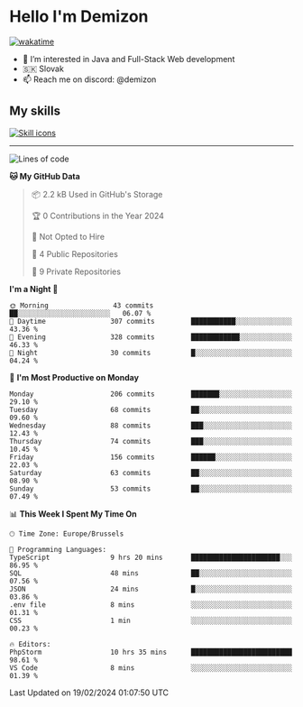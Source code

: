# Hello I'm Demizon
[![wakatime](https://wakatime.com/badge/user/6ad1949f-d6d7-44f9-9eee-c35e54cc499b.svg)](https://wakatime.com/@6ad1949f-d6d7-44f9-9eee-c35e54cc499b)
- 👀 I’m interested in Java and Full-Stack Web development
- 🇸🇰 Slovak
- 📫 Reach me on discord: @demizon

## My skills
[![Skill icons](https://skillicons.dev/icons?i=java,js,ts,html,css,react,nextjs,tailwind,supabase,py,git,docker,linux,mysql,postgres,mongo&theme=dark)](https://github.com/Demizon3433)

---

<!--START_SECTION:waka-->
![Lines of code](https://img.shields.io/badge/From%20Hello%20World%20I%27ve%20Written-196.3%20thousand%20lines%20of%20code-blue)

**🐱 My GitHub Data** 

> 📦 2.2 kB Used in GitHub's Storage 
 > 
> 🏆 0 Contributions in the Year 2024
 > 
> 🚫 Not Opted to Hire
 > 
> 📜 4 Public Repositories 
 > 
> 🔑 9 Private Repositories 
 > 
**I'm a Night 🦉** 

```text
🌞 Morning                43 commits          ██░░░░░░░░░░░░░░░░░░░░░░░   06.07 % 
🌆 Daytime                307 commits         ███████████░░░░░░░░░░░░░░   43.36 % 
🌃 Evening                328 commits         ████████████░░░░░░░░░░░░░   46.33 % 
🌙 Night                  30 commits          █░░░░░░░░░░░░░░░░░░░░░░░░   04.24 % 
```
📅 **I'm Most Productive on Monday** 

```text
Monday                   206 commits         ███████░░░░░░░░░░░░░░░░░░   29.10 % 
Tuesday                  68 commits          ██░░░░░░░░░░░░░░░░░░░░░░░   09.60 % 
Wednesday                88 commits          ███░░░░░░░░░░░░░░░░░░░░░░   12.43 % 
Thursday                 74 commits          ███░░░░░░░░░░░░░░░░░░░░░░   10.45 % 
Friday                   156 commits         ██████░░░░░░░░░░░░░░░░░░░   22.03 % 
Saturday                 63 commits          ██░░░░░░░░░░░░░░░░░░░░░░░   08.90 % 
Sunday                   53 commits          ██░░░░░░░░░░░░░░░░░░░░░░░   07.49 % 
```


📊 **This Week I Spent My Time On** 

```text
🕑︎ Time Zone: Europe/Brussels

💬 Programming Languages: 
TypeScript               9 hrs 20 mins       ██████████████████████░░░   86.95 % 
SQL                      48 mins             ██░░░░░░░░░░░░░░░░░░░░░░░   07.56 % 
JSON                     24 mins             █░░░░░░░░░░░░░░░░░░░░░░░░   03.86 % 
.env file                8 mins              ░░░░░░░░░░░░░░░░░░░░░░░░░   01.31 % 
CSS                      1 min               ░░░░░░░░░░░░░░░░░░░░░░░░░   00.23 % 

🔥 Editors: 
PhpStorm                 10 hrs 35 mins      █████████████████████████   98.61 % 
VS Code                  8 mins              ░░░░░░░░░░░░░░░░░░░░░░░░░   01.39 % 
```


 Last Updated on 19/02/2024 01:07:50 UTC
<!--END_SECTION:waka-->
